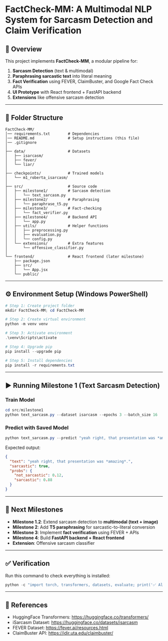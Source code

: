 # FactCheck-MM: A Multimodal NLP System for Sarcasm Detection and Claim Verification

## 📌 Overview
This project implements **FactCheck-MM**, a modular pipeline for:
1. **Sarcasm Detection** (text & multimodal)
2. **Paraphrasing sarcastic text** into literal meaning
3. **Fact Verification** using FEVER, ClaimBuster, and Google Fact Check APIs
4. **UI Prototype** with React frontend + FastAPI backend
5. **Extensions** like offensive sarcasm detection

---

## 📂 Folder Structure
```
FactCheck-MM/
│── requirements.txt        # Dependencies
│── README.md               # Setup instructions (this file)
│── .gitignore
│
├── data/                   # Datasets
│   ├── isarcasm/
│   ├── fever/
│   └── liar/
│
├── checkpoints/            # Trained models
│   └── m1_roberta_isarcasm/
│
├── src/                    # Source code
│   ├── milestone1/         # Sarcasm detection
│   │   └── text_sarcasm.py
│   ├── milestone2/         # Paraphrasing
│   │   └── paraphrase_t5.py
│   ├── milestone3/         # Fact-checking
│   │   └── fact_verifier.py
│   ├── milestone4/         # Backend API
│   │   └── app.py
│   ├── utils/              # Helper functions
│   │   ├── preprocessing.py
│   │   ├── evaluation.py
│   │   └── config.py
│   └── extensions/         # Extra features
│       └── offensive_classifier.py
│
└── frontend/               # React frontend (later milestone)
    ├── package.json
    ├── src/
    │   └── App.jsx
    └── public/
```

---

## ⚙️ Environment Setup (Windows PowerShell)

```powershell
# Step 1: Create project folder
mkdir FactCheck-MM; cd FactCheck-MM

# Step 2: Create virtual environment
python -m venv venv

# Step 3: Activate environment
.\venv\Scripts\activate

# Step 4: Upgrade pip
pip install --upgrade pip

# Step 5: Install dependencies
pip install -r requirements.txt
```

---

## ▶️ Running Milestone 1 (Text Sarcasm Detection)

### Train Model
```powershell
cd src/milestone1
python text_sarcasm.py --dataset isarcasm --epochs 3 --batch_size 16
```

### Predict with Saved Model
```powershell
python text_sarcasm.py --predict "yeah right, that presentation was *amazing*."
```

Expected output:
```json
{
  "text": "yeah right, that presentation was *amazing*.",
  "sarcastic": true,
  "probs": {
    "not_sarcastic": 0.12,
    "sarcastic": 0.88
  }
}
```

---

## 🔮 Next Milestones
- **Milestone 1.2**: Extend sarcasm detection to **multimodal (text + image)**
- **Milestone 2**: Add **T5 paraphrasing** for sarcastic-to-literal conversion
- **Milestone 3**: Implement **fact verification** using FEVER + APIs
- **Milestone 4**: Build **FastAPI backend + React frontend**
- **Extension**: Offensive sarcasm classifier

---

## ✅ Verification
Run this command to check everything is installed:
```powershell
python -c "import torch, transformers, datasets, evaluate; print('✅ All good!')"
```

---

## 📖 References
- HuggingFace Transformers: https://huggingface.co/transformers/
- iSarcasm Dataset: https://huggingface.co/datasets/isarcasm
- FEVER Dataset: https://fever.ai/resources.html
- ClaimBuster API: https://idir.uta.edu/claimbuster/
